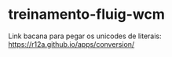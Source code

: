 # treinamento-fluig-wcm

Link bacana para pegar os unicodes de literais: https://r12a.github.io/apps/conversion/